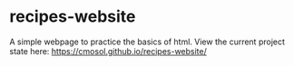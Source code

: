 # recipes-website
A simple webpage to practice the basics of html. 
View the current project state here: https://cmosol.github.io/recipes-website/
